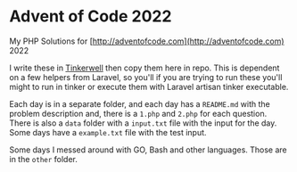 # Advent of Code 2022

My PHP Solutions for [http://adventofcode.com](http://adventofcode.com) 2022

I write these in [Tinkerwell](https://tinkerwell.app/) then copy them here in repo. This is dependent on a few helpers from Laravel, so you'll if you are trying to run these you'll might to run in tinker or execute them with Laravel artisan tinker executable.

Each day is in a separate folder, and each day has a `README.md` with the problem description and, there is a `1.php` and `2.php` for each question. There is also a `data` folder with a `input.txt` file with the input for the day. Some days have a `example.txt` file with the test input.

Some days I messed around with GO, Bash and other languages. Those are in the `other` folder.
